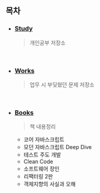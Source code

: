 ## 목차

<!-- - ### [Retrospective](https://github.com/worldsource93/this_and_that/tree/main/DoodlingNotes/Retrospective) -->
<!-- 
  > 개인 및 프로젝트 회고 저장소

    <br /> -->

- ### [Study](https://github.com/worldsource93/this_and_that/tree/main/DoodlingNotes/Study)

  > 개인공부 저장소

    <br />

- ### [Works](https://github.com/worldsource93/this_and_that/tree/main/DoodlingNotes/Works)

  > 업무 시 부딪혔던 문제 저장소

    <br />

- ### [Books](https://github.com/worldsource93/this_and_that/tree/main/DoodlingNotes/Books)

  > 책 내용정리

  - 코어 자바스크립트
  - 모던 자바스크립트 Deep Dive
  - 테스트 주도 개발
  - Clean Code
  - 소프트웨어 장인
  - 리팩터링 2판
  - 객체지향의 사실과 오해
